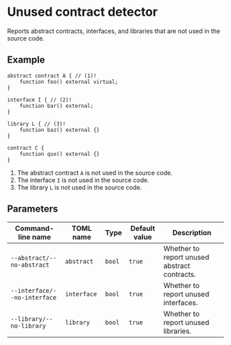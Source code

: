 # Unused contract detector

Reports abstract contracts, interfaces, and libraries that are not used in the source code.

## Example

```solidity hl_lines="1 5 9" linenums="1"
abstract contract A { // (1)!
    function foo() external virtual;
}

interface I { // (2)!
    function bar() external;
}

library L { // (3)!
    function baz() external {}
}

contract C {
    function qux() external {}
}
```

1. The abstract contract `A` is not used in the source code.
2. The interface `I` is not used in the source code.
3. The library `L` is not used in the source code.

## Parameters

| Command-line name                         | TOML name   | Type   | Default value | Description                                  |
|-------------------------------------------|-------------|--------|---------------|----------------------------------------------|
| <nobr>`--abstract/--no-abstract`</nobr>   | `abstract`  | `bool` | `true`        | Whether to report unused abstract contracts. |
| <nobr>`--interface/--no-interface`</nobr> | `interface` | `bool` | `true`        | Whether to report unused interfaces.         |
| <nobr>`--library/--no-library`</nobr>     | `library`   | `bool` | `true`        | Whether to report unused libraries.          |
